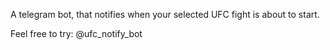 A telegram bot, that notifies when your selected UFC fight is about to start.

Feel free to try: @ufc_notify_bot
